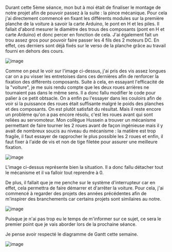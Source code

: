 Durant cette 5ème séance, mon but à moi était de finaliser le montage de notre projet afin de pouvoir passez à la suite : la pince mécanique. Pour cela j'ai directement commencé en fixant les différents modules sur la première planche de la voiture à savoir la carte Arduino, le pont en H et les piles. Il fallait d'abord mesurer le diamètre des trous des composants (pont en H et carte Arduino) et donc percer en fonction de cela. J'ai également fait un trou assez gros pour pouvoir faire passer les 4 fils des 2 moteurs DC. En effet, ces derniers sont déjà fixés sur le verso de la planche grâce au travail fourni en dehors des cours.

![image](https://github.com/hbtounes/projet-Arduino-Bentounes-Cayla/assets/134288995/e528a974-2bd7-425f-beb2-0e7cbeb76f2c)

Comme on peut le voir sur l'image ci-dessus, j'ai pris des vis assez longues car on a pu visser les entretoises dans ces dernières afin de renforcer la fixation des différents composants. Suite à cela, en essayant l'efficacité de la "voiture", je me suis rendu compte que les deux roues arrières ne tournaient pas dans le même sens. Il a donc fallu modifier le code pour palier à ce petit obtsacle. On a enfin pu l'essayer dans les couloirs afin de voir si la puissance des roues était suffisante malgré le poids des planches et des composants. On est plutôt satisfait du résultat. Mais il reste encore un problème qu'on a pas encore résolu, c'est les roues avant qui sont reliées au servomoteur. Mon collègue Hussein a trouver un mécanisme permettant de faire tourner les 2 roues avant de façon ingénieuse mais il y avait de nombreux soucis au niveau du mécanisme : la matière est trop fragile, il faut essayer de rapprocher le plus possible les 2 roues et enfin, il faut fixer à l'aide de vis et non de tige filetée pour assurer une meilleure fixation.

![image](https://github.com/hbtounes/projet-Arduino-Bentounes-Cayla/assets/134288995/be91dc6c-2a99-4945-a97c-e8c9453a2711)

L'image ci-dessus représente bien la situation. Il a donc fallu détacher tout le mécanisme et il va falloir tout reprendre à 0.

De plus, il fallait que je me penche sur le système d'interrupteur  car en effet, cela permettra de faire démarrer et d'arrêter la voiture. Pour cela, j'ai commencé à regarder des projets des années précédentes afin de m'inspirer des branchements car certains projets sont similaires au notre.

![image](https://github.com/hbtounes/projet-Arduino-Bentounes-Cayla/assets/134288995/95902ad7-ab3a-4156-bfbb-6139fc465967)

Puisque je n'ai pas trop eu le temps de m'informer sur ce sujet, ce sera le premier point que je vais aborder lors de la prochaine séance.

Je pense avoir respecté le diagramme de Gantt cette semaine.

![image](https://github.com/hbtounes/projet-Arduino-Bentounes-Cayla/assets/134288995/0d03b997-5842-4ce1-a070-95ab9598bdb1)



